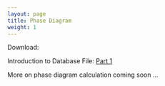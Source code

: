 ```yaml
---
layout: page
title: Phase Diagram
weight: 1
---
```


Download:

Introduction to Database File: [Part 1][Part_1]

[Part_1]: /assets/presentations/Introduction_to_Database_File_(tdb)_Part_1.pptx

More on phase diagram calculation coming soon ...
